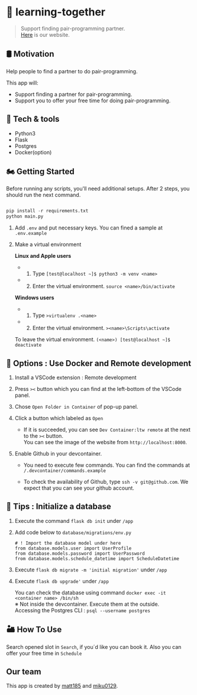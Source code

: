 # 🤝 learning-together<br>
>Support finding pair-programming partner.<br>
>[Here](https://learning-together.fly.dev/) is our website.

## 🛢 Motivation 
Help people to find a partner to do pair-programming. 

This app will: 

   - Support finding a partner for pair-programming. 
   - Support you to offer your free time for doing pair-programming. 

## 🔧 Tech & tools

- Python3
- Flask
- Postgres
- Docker(option)

## 🏍 Getting Started 
Before running any scripts, you'll need additional setups. After 2 steps, you should run the next command. 
```python

pip install -r requirements.txt
python main.py

```
1. Add `.env` and put necessary keys. You can fined a sample at `.env.example`

2. Make a virtual environment<br>

   **Linux and Apple users**
      - 1. Type `[test@localhost ~]$ python3 -m venv <name>`
      - 2. Enter the virtual environment. `source <name>/bin/activate`

   **Windows users**
      - 1. Type `>virtualenv .<name>`
      - 2. Enter the virtual environment. `><name>\Scripts\activate`

   To leave the virtual environment. `(<name>) [test@localhost ~]$ deactivate`

## 🧰 Options : Use Docker and Remote development

1. Install a VSCode extension : Remote development 

2. Press `><` button which you can find at the left-bottom of the VSCode panel.

3. Chose `Open Folder in Container` of pop-up panel.<br>

4. Click a button which labeled as `Open`
   - If it is succeeded, you can see `Dev Container:ltw remote` at the next to the `><` button.<br>
     You can see the image of the website from `http://localhost:8000`.

6. Enable Github in your devcontainer.

   - You need to execute few commands. You can find the commands at `/.devcontainer/commands.example`

   - To check the availability of Github, type `ssh -v git@github.com`. We expect that you can see your github account.

## 🔩 Tips : Initialize a database 

1. Execute the command `flask db init` under `/app`

2. Add code below to `database/migrations/env.py`
   ```
   # ! Import the database model under here
   from database.models.user import UserProfile
   from database.models.password import UserPassword
   from database.models.schedule_datetime import ScheduleDatetime
   ```
3. Execute `flask db migrate -m 'initial migration'` under `/app`

4. Execute `flask db upgrade'` under `/app`

   You can check the database using command `docker exec -it <container name> /bin/sh`<br>
   ※ Not inside the devcontainer. Execute them at the outside.<br>
   Accessing the Postgres CLI : `psql --username postgres`

## 🏜 How To Use

Search opened slot in `Search`, if you´d like you can book it. 
Also you can offer your free time in `Schedule` 

## Our team

This app is created by [matt185](https://github.com/matt185) and [miku0129](https://github.com/miku0129).
